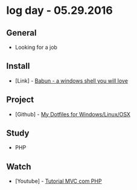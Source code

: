 # log day - 05.29.2016

## General 

- Looking for a job


## Install

- \[Link\] - [Babun - a windows shell you will love](http://babun.github.io/)


## Project 

- \[Github\] - [My Dotfiles for Windows/Linux/OSX](https://github.com/brazilian-dev/dotfiles)


## Study

- PHP


## Watch

- \[Youtube\] - [Tutorial MVC com PHP](https://www.youtube.com/watch?v=ezr06J-i1ZU)
